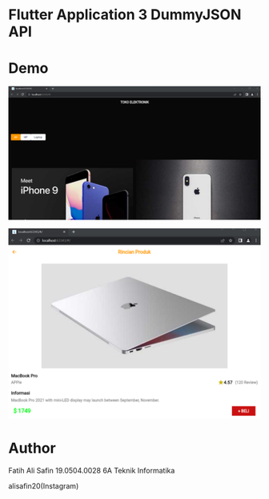 # Flutter Application 3 DummyJSON API 

# Demo
![Logo](https://github.com/alisafin20/Supplier/blob/11d00d021152af424ec1c6bac7d649ed70716cfd/Halaman%20Awal.png)

![Logo](https://github.com/alisafin20/Supplier/blob/a5f849cb7843f29c25a16d3061dcd247cac6dee6/Barang.png)

# Author

Fatih Ali Safin
19.0504.0028 
6A Teknik Informatika

alisafin20(Instagram)
